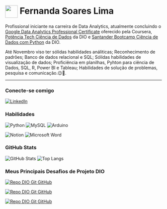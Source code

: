 <h1>
    <!<a href="https://www.dio.me/">
     <img align="center" width="40px" src="https://upload.wikimedia.org/wikipedia/commons/a/ab/Verrill_minimal_surface.jpg"></a 
    <span> Fernanda Soares Lima</span>
</h1>

  Profissional iniciante na carreira de Data Analytics, atualmente concluindo o [Google Data Analytics Professional Certificate](https://www.coursera.org/programs/data-analytics-a1clj/professional-certificates/analise-de-dados-do-google?collectionId=9rnQT) oferecido pela Coursera, [Potência Tech Ciência de Dados](https://web.dio.me/track/potencia-tech-powered-ifood-ciencias-de-dados-com-python?order=undefined&page=1&search=&tab=path&track_id=fd133067-6f2b-47c8-9763-edd87ec6b1cc) da DIO e [Santander Bootcamp Ciência de Dados com Python](https://web.dio.me/track/santander-bootcamp-2023-ciencia-de-dados-com-python?tab=path) da DIO. 
  
  Até Novembro viso ter sólidas habilidades análiticas; Reconhecimento de padrões; Banco de dados relacional e SQL; Sólidas habilidades de visualização de dados; Proficiência em planilhas, Pyhton para ciência de Dados, SQL, R, Power BI e Tableau; Habilidades de solução de problemas, pesquisa e comunicação.😉🚀.


---

### Conecte-se comigo

[![LinkedIn](https://img.shields.io/badge/-LinkedIn-000?style=for-the-badge&logo=linkedin&logoColor=30A3DC)](https://www.linkedin.com/in/limasfernanda/)


### Habilidades
![Python](https://img.shields.io/badge/python-3670A0?style=for-the-badge&logo=python&logoColor=ffdd54)
![MySQL](https://img.shields.io/badge/MySQL-00000F?style=for-the-badge&logo=mysql&logoColor=white)
![Arduino](https://img.shields.io/badge/Arduino-00979D?style=for-the-badge&logo=Arduino&logoColor=white)

![Notion](https://img.shields.io/badge/Notion-000000?style=for-the-badge&logo=notion&logoColor=white)
![Microsoft Word](https://img.shields.io/badge/Microsoft_Word-2B579A?style=for-the-badge&logo=microsoft-word&logoColor=white)


### GitHub Stats
![GitHub Stats](https://github-readme-stats.vercel.app/api?username=limasfernanda&theme=transparent&bg_color=000&border_color=30A3DC&show_icons=true&icon_color=30A3DC&title_color=E94D5F&text_color=FFF)
![Top Langs](https://github-readme-stats-git-masterrstaa-rickstaa.vercel.app/api/top-langs/?username=limasfernanda&layout=compact&bg_color=000&border_color=30A3DC&title_color=E94D5F&text_color=FFF)

### Meus Principais Desafios de Projeto DIO
[![Repo DIO Git GitHub](https://github-readme-stats.vercel.app/api/pin/?username=limasfernanda&repo=dio-powertech-sistema-bancario&bg_color=000&border_color=30A3DC&show_icons=true&icon_color=30A3DC&title_color=E94D5F&text_color=FFF)](https://github.com/limasfernanda/dio-powertech-sistema-bancario)

[![Repo DIO Git GitHub](https://github-readme-stats.vercel.app/api/pin/?username=limasfernanda&repo=ecommerce_LaLucky&bg_color=000&border_color=30A3DC&show_icons=true&icon_color=30A3DC&title_color=E94D5F&text_color=FFF)](https://github.com/limasfernanda/ecommerce_LaLucky)

[![Repo DIO Git GitHub](https://github-readme-stats.vercel.app/api/pin/?username=limasfernanda&repo=garage_ElDre&bg_color=000&border_color=30A3DC&show_icons=true&icon_color=30A3DC&title_color=E94D5F&text_color=FFF)](https://github.com/limasfernanda/garage_ElDre)


